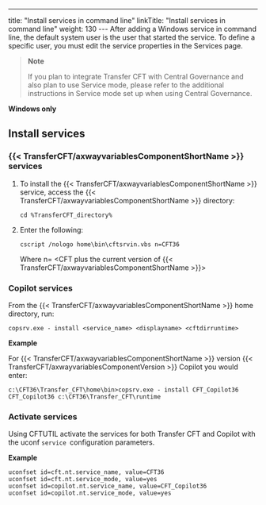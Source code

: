 ---
title: "Install services in command line"
linkTitle: "Install services in command line"
weight: 130
--- After adding a Windows service in command line, the default system user is the user that started the service. To define a specific user, you must edit the service properties in the Services page.

> **Note**
>
> If you plan to integrate Transfer CFT with Central Governance and also plan to use Service mode, please refer to the additional instructions in Service mode set up when using Central Governance.

****Windows only****

## Install services

### {{< TransferCFT/axwayvariablesComponentShortName  >}} services

1. To install the {{< TransferCFT/axwayvariablesComponentShortName >}} service, access the {{< TransferCFT/axwayvariablesComponentShortName >}} directory:

    `cd %TransferCFT_directory%`

1. Enter the following:

    `cscript /nologo home\bin\cftsrvin.vbs n=CFT36`

    Where n= &lt;CFT plus the current version of {{< TransferCFT/axwayvariablesComponentShortName >}}>

### Copilot services

From the {{< TransferCFT/axwayvariablesComponentShortName  >}} home directory, run:

`copsrv.exe - install <service_name> <displayname> <cftdirruntime>`

******Example******

For {{< TransferCFT/axwayvariablesComponentShortName  >}} version {{< TransferCFT/axwayvariablesComponentVersion  >}} Copilot you would enter:

`c:\CFT36\Transfer_CFT\home\bin>copsrv.exe - install CFT_Copilot36 CFT_Copilot36 c:\CFT36\Transfer_CFT\runtime`

### Activate services

Using CFTUTIL activate the services for both Transfer CFT and Copilot with the uconf `service `configuration parameters.

****Example****

```
uconfset id=cft.nt.service_name, value=CFT36
uconfset id=cft.nt.service_mode, value=yes
uconfset id=copilot.nt.service_name, value=CFT_Copilot36
uconfset id=copilot.nt.service_mode, value=yes
```
<span id="Service"></span>

## 
